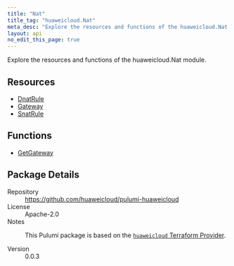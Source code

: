 ```yaml
---
title: "Nat"
title_tag: "huaweicloud.Nat"
meta_desc: "Explore the resources and functions of the huaweicloud.Nat module."
layout: api
no_edit_this_page: true
---
```


<!-- WARNING: this file was generated by Pulumi Docs Generator. -->
<!-- Do not edit by hand unless you're certain you know what you are doing! -->

Explore the resources and functions of the huaweicloud.Nat module.

<h2 id="resources">Resources</h2>
<ul class="api">
    <li><a href="dnatrule" title="DnatRule"><span class="api-symbol api-symbol--resource"></span>DnatRule</a></li>
    <li><a href="gateway" title="Gateway"><span class="api-symbol api-symbol--resource"></span>Gateway</a></li>
    <li><a href="snatrule" title="SnatRule"><span class="api-symbol api-symbol--resource"></span>SnatRule</a></li>
</ul>

<h2 id="functions">Functions</h2>
<ul class="api">
    <li><a href="getgateway" title="GetGateway"><span class="api-symbol api-symbol--function"></span>GetGateway</a></li>
</ul>

<h2 id="package-details">Package Details</h2>
<dl class="package-details">
	<dt>Repository</dt>
	<dd><a href="https://github.com/huaweicloud/pulumi-huaweicloud">https://github.com/huaweicloud/pulumi-huaweicloud</a></dd>
	<dt>License</dt>
	<dd>Apache-2.0</dd>
	<dt>Notes</dt>
	<dd><p>This Pulumi package is based on the <a href="https://github.com/huaweicloud/terraform-provider-huaweicloud"><code>huaweicloud</code> Terraform Provider</a>.</p>
</dd>
	<dt>Version</dt>
	<dd>0.0.3</dd>
</dl>

